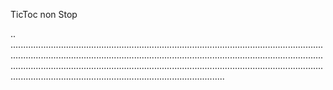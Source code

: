 TicToc non Stop

..
.........................................................................................................................................................................................................................................................................................................................................................................................................................................................................